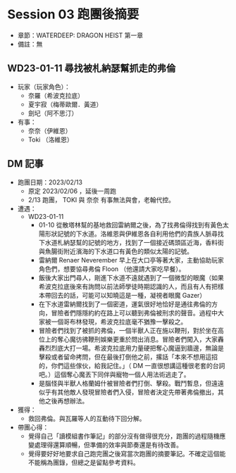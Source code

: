 # Session 03 跑團後摘要

- 章節：WATERDEEP: DRAGON HEIST 第一章
- 備註：無

## WD23-01-11 尋找被札納瑟幫抓走的弗倫

- 玩家（玩家角色）：
  - 奈羅（希波克拉底）
  - 夏宇寂（梅蒂歐爾．黃道）
  - 劍圮（阿不思汀）
- 有事：
  - 奈奈（伊維恩）
  - Toki （洛維恩）

## DM 記事

- 跑團日期：2023/02/13
  - 原定 2023/02/06 ，延後一周跑
  - 2/13 跑團， TOKI 與 奈奈 有事無法與會，老翰代控。
- 遭遇：
  - WD23-01-11
    - 01-10 從散塔林幫的基地救回雷納爾之後，為了找弗倫得找到有黃色太陽形狀記號的下水道。洛維恩與伊維恩各自利用他們的貴族人脈尋找下水道札納瑟幫的記號的地方，找到了一個接近碼頭區近海，香料街與魚腸街附近濱海的下水道口有黃色的類似太陽的記號。
    - 雷納爾 Renaer Neverember 早上在大口亭等著大家，主動協助玩家角色們，想要協尋弗倫 Floon （他還請大家吃早餐）。
    - 飯後大家出門尋人，剛進下水道不遠就遇到了一個微型的眼魔（如果希波克拉底後來有詢問以前法師學徒時期認識的人，而且有人有把樣本帶回去的話，可能可以知曉這是一種，凝視者眼魔 Gazer）
    - 在下水道雷納爾找到了一個密道，運氣很好地恰好是通往弗倫的方向，冒險者們隱隱約約在路上可以聽到弗倫被刑求的聲音。過程中大家被一個哥布林發現，希波克拉底毫不猶豫一擊殺之。
    - 冒險者們找到了被抓的弗倫，一個半獸人正在施以鞭刑，對於坐在高位上的奪心魔彷彿鞭刑娛樂更重於問出消息。冒險者們闖入，大家轟轟烈烈底大打一場。希波克拉底用力量硬把奪心魔逼到牆邊，無論是擊殺或者留命拷問，但在最後打倒他之前，撂話「本來不想用這招的，你們這些傢伙，給我記住。」（ DM 一直很想講這種很老套的台詞吧。）這個奪心魔丟下同伴與寵物一個人用法術逃走了。
    - 是腦怪與半獸人格蘭姆什被冒險者們打倒、擊殺。戰鬥暫息，但遠遠似乎有其他敵人發現冒險者們入侵，冒險者決定先帶著弗倫撤出，其他之後再想辦法。
- 獲得：
  - 救回弗倫。與瓦羅等人的互動待下回分解。
- 帶團心得：
  - 覺得自己「讀模組書作筆記」的部分沒有做得很充分，跑團的過程隨機應變處理得還算順暢，但準備的效率與節奏還是有待改善。
  - 覺得要好好地要求自己跑完團之後寫當次跑團的摘要筆記。不確定這個能不能稱為團錄，但總之是留點參考資料。
